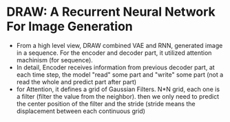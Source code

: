 # DRAW: A Recurrent Neural Network For Image Generation
- From a high level view, DRAW combined VAE and RNN, generated image in a sequence. For the encoder and decoder part, it utilized attention machinism (for sequence).
- In detail, Encoder receives information from previous decoder part, at each time step, the model "read" some part and "write" some part (not a read the whole and predict part after part)
- for Attention, it defines a grid of Gaussian Filters. N*N grid, each one is a filter (filter the value from the neighbor). then we only need to predict the center position of the filter and the stride (stride means the displacement between each continuous grid)